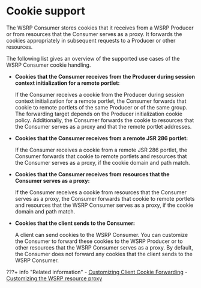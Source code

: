 # Cookie support

The WSRP Consumer stores cookies that it receives from a WSRP Producer or from resources that the Consumer serves as a proxy. It forwards the cookies appropriately in subsequent requests to a Producer or other resources.

The following list gives an overview of the supported use cases of the WSRP Consumer cookie handling.

-   **Cookies that the Consumer receives from the Producer during session context initialization for a remote portlet:**

    If the Consumer receives a cookie from the Producer during session context initialization for a remote portlet, the Consumer forwards that cookie to remote portlets of the same Producer or of the same group. The forwarding target depends on the Producer initialization cookie policy. Additionally, the Consumer forwards the cookie to resources that the Consumer serves as a proxy and that the remote portlet addresses.

-   **Cookies that the Consumer receives from a remote JSR 286 portlet:**

    If the Consumer receives a cookie from a remote JSR 286 portlet, the Consumer forwards that cookie to remote portlets and resources that the Consumer serves as a proxy, if the cookie domain and path match.

-   **Cookies that the Consumer receives from resources that the Consumer serves as a proxy:**

    If the Consumer receives a cookie from resources that the Consumer serves as a proxy, the Consumer forwards that cookie to remote portlets and resources that the WSRP Consumer serves as a proxy, if the cookie domain and path match.

-   **Cookies that the client sends to the Consumer:**

    A client can send cookies to the WSRP Consumer. You can customize the Consumer to forward these cookies to the WSRP Producer or to other resources that the WSRP Consumer serves as a proxy. By default, the Consumer does not forward any cookies that the client sends to the WSRP Consumer.



???+ info "Related information"
    -   [Customizing Client Cookie Forwarding](../../../../../../extend_dx/development_tools/wsrp/portal_wsrp_consumer/customizing_wsrp_cfg_consumer_portal/wsrpc_clnt_cook_frwrd.md)
    -   [Customizing the WSRP resource proxy](../../../../../../extend_dx/portlets_development/usage/wsrp/configuration/portal_wsrp_consumer/customizing_wsrp_cfg_consumer_portal/customizing_wsrp_resource_proxy/wsrpt_cons_res_proxy.md)

